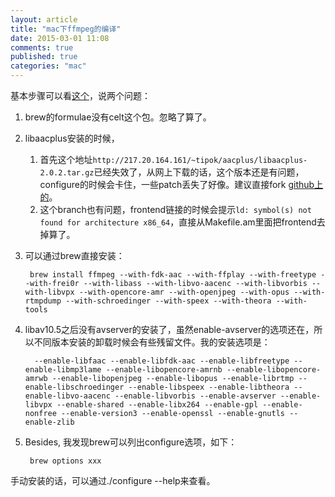 ```yaml
---
layout: article
title: "mac下ffmpeg的编译"
date: 2015-03-01 11:08
comments: true
published: true
categories: "mac"
---
```


  基本步骤可以看[这个][1]，说两个问题：

1. brew的formulae没有celt这个包。忽略了算了。

2. libaacplus安装的时候，

	1. 首先这个地址`http://217.20.164.161/~tipok/aacplus/libaacplus-2.0.2.tar.gz`已经失效了，从网上下载的话，这个版本还是有问题，configure的时候会卡住，一些patch丢失了好像。建议直接fork [github上的][2]。
    2. 这个branch也有问题，frontend链接的时候会提示`ld: symbol(s) not found for architecture x86_64`，直接从Makefile.am里面把frontend去掉算了。

3. 可以通过brew直接安装：

      	brew install ffmpeg --with-fdk-aac --with-ffplay --with-freetype --with-frei0r --with-libass --with-libvo-aacenc --with-libvorbis --with-libvpx --with-opencore-amr --with-openjpeg --with-opus --with-rtmpdump --with-schroedinger --with-speex --with-theora --with-tools

4. libav10.5之后没有avserver的安装了，虽然enable-avserver的选项还在，所以不同版本安装的卸载时候会有些残留文件。我的安装选项是：

         --enable-libfaac --enable-libfdk-aac --enable-libfreetype --enable-libmp3lame --enable-libopencore-amrnb --enable-libopencore-amrwb --enable-libopenjpeg --enable-libopus --enable-librtmp --enable-libschroedinger --enable-libspeex --enable-libtheora --enable-libvo-aacenc --enable-libvorbis --enable-avserver --enable-libvpx --enable-shared --enable-libx264 --enable-gpl --enable-nonfree --enable-version3 --enable-openssl --enable-gnutls --enable-zlib

4. Besides, 我发现brew可以列出configure选项，如下：

  		brew options xxx

  手动安装的话，可以通过./configure --help来查看。


[1]: http://www.liaoxuefeng.com/article/0013738927837699a7f3407ea5f4b5caf8e1ab47997d7c5000   "Mac OS X编译ffmpeg"
[2]: https://github.com/Distrotech/libaacplus "Distrotech/libaacplus"
